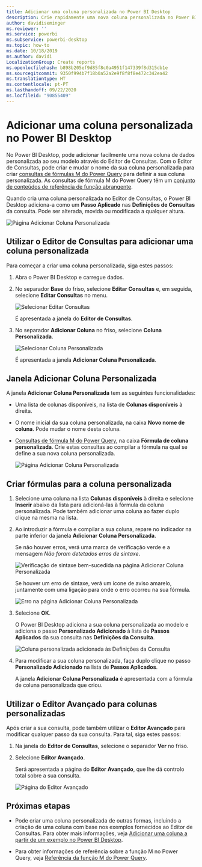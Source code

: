 ```yaml
---
title: Adicionar uma coluna personalizada no Power BI Desktop
description: Crie rapidamente uma nova coluna personalizada no Power BI Desktop
author: davidiseminger
ms.reviewer: ''
ms.service: powerbi
ms.subservice: powerbi-desktop
ms.topic: how-to
ms.date: 10/18/2019
ms.author: davidi
LocalizationGroup: Create reports
ms.openlocfilehash: b898b205ef9d85f8c0a4951f147339f8d315db1e
ms.sourcegitcommit: 9350f994b7f18b0a52a2e9f8f8f8e472c342ea42
ms.translationtype: HT
ms.contentlocale: pt-PT
ms.lasthandoff: 09/22/2020
ms.locfileid: "90855409"
---
```

# <a name="add-a-custom-column-in-power-bi-desktop"></a>Adicionar uma coluna personalizada no Power BI Desktop

No Power BI Desktop, pode adicionar facilmente uma nova coluna de dados personalizada ao seu modelo através do Editor de Consultas. Com o Editor de Consultas, pode criar e mudar o nome da sua coluna personalizada para criar [consultas de fórmulas M do Power Query](/powerquery-m/quick-tour-of-the-power-query-m-formula-language) para definir a sua coluna personalizada. As consultas de fórmula M do Power Query têm um [conjunto de conteúdos de referência de função abrangente](/powerquery-m/power-query-m-function-reference). 

Quando cria uma coluna personalizada no Editor de Consultas, o Power BI Desktop adiciona-a como um **Passo Aplicado** nas **Definições de Consultas** da consulta. Pode ser alterada, movida ou modificada a qualquer altura.

![Página Adicionar Coluna Personalizada](media/desktop-add-custom-column/add-custom-column_01.png)

## <a name="use-query-editor-to-add-a-custom-column"></a>Utilizar o Editor de Consultas para adicionar uma coluna personalizada

Para começar a criar uma coluna personalizada, siga estes passos:

1. Abra o Power BI Desktop e carregue dados.

2. No separador **Base** do friso, selecione **Editar Consultas** e, em seguida, selecione **Editar Consultas** no menu.

   ![Selecionar Editar Consultas](media/desktop-add-custom-column/add-column-from-example_02.png)

   É apresentada a janela do **Editor de Consultas**. 

2. No separador **Adicionar Coluna** no friso, selecione **Coluna Personalizada**.

   ![Selecionar Coluna Personalizada](media/desktop-add-custom-column/add-custom-column_02.png)

   É apresentada a janela **Adicionar Coluna Personalizada**.

## <a name="the-add-custom-column-window"></a>Janela Adicionar Coluna Personalizada

A janela **Adicionar Coluna Personalizada** tem as seguintes funcionalidades: 
- Uma lista de colunas disponíveis, na lista de **Colunas disponíveis** à direita.

- O nome inicial da sua coluna personalizada, na caixa **Novo nome de coluna**. Pode mudar o nome desta coluna.

- [Consultas de fórmula M do Power Query](/powerquery-m/power-query-m-function-reference), na caixa **Fórmula de coluna personalizada**. Crie estas consultas ao compilar a fórmula na qual se define a sua nova coluna personalizada. 

   ![Página Adicionar Coluna Personalizada](media/desktop-add-custom-column/add-custom-column_03.png)

## <a name="create-formulas-for-your-custom-column"></a>Criar fórmulas para a coluna personalizada

1. Selecione uma coluna na lista **Colunas disponíveis** à direita e selecione **Inserir** abaixo da lista para adicioná-las à fórmula da coluna personalizada. Pode também adicionar uma coluna ao fazer duplo clique na mesma na lista.

2. Ao introduzir a fórmula e compilar a sua coluna, repare no indicador na parte inferior da janela **Adicionar Coluna Personalizada**. 

   Se não houver erros, verá uma marca de verificação verde e a mensagem *Não foram detetados erros de sintaxe*.

   ![Verificação de sintaxe bem-sucedida na página Adicionar Coluna Personalizada](media/desktop-add-custom-column/add-custom-column_04.png)

   Se houver um erro de sintaxe, verá um ícone de aviso amarelo, juntamente com uma ligação para onde o erro ocorreu na sua fórmula.

   ![Erro na página Adicionar Coluna Personalizada](media/desktop-add-custom-column/add-custom-column_05.png)

3. Selecione **OK**. 

   O Power BI Desktop adiciona a sua coluna personalizada ao modelo e adiciona o passo **Personalizado Adicionado** à lista de **Passos Aplicados** da sua consulta nas **Definições da Consulta**.

   ![Coluna personalizada adicionada às Definições da Consulta](media/desktop-add-custom-column/add-custom-column_06.png)

4. Para modificar a sua coluna personalizada, faça duplo clique no passo **Personalizado Adicionado** na lista de **Passos Aplicados**. 

   A janela **Adicionar Coluna Personalizada** é apresentada com a fórmula de coluna personalizada que criou.

## <a name="use-the-advanced-editor-for-custom-columns"></a>Utilizar o Editor Avançado para colunas personalizadas

Após criar a sua consulta, pode também utilizar o **Editor Avançado** para modificar qualquer passo da sua consulta. Para tal, siga estes passos:

1. Na janela do **Editor de Consultas**, selecione o separador **Ver** no friso. 

2. Selecione **Editor Avançado**.

   Será apresentada a página do **Editor Avançado**, que lhe dá controlo total sobre a sua consulta. 

   ![Página do Editor Avançado](media/desktop-add-custom-column/add-custom-column_07.png)

   
## <a name="next-steps"></a>Próximas etapas

- Pode criar uma coluna personalizada de outras formas, incluindo a criação de uma coluna com base nos exemplos fornecidos ao Editor de Consultas. Para obter mais informações, veja [Adicionar uma coluna a partir de um exemplo no Power BI Desktop](desktop-add-column-from-example.md).

- Para obter informações de referência sobre a função M no Power Query, veja [Referência da função M do Power Query](/powerquery-m/power-query-m-function-reference).